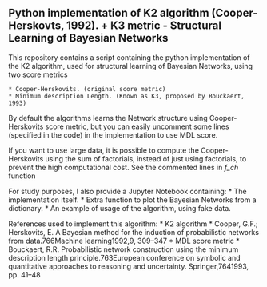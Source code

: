 ## Python implementation of K2 algorithm (Cooper-Herskovts, 1992). + K3 metric - Structural Learning of Bayesian Networks

This repository contains a script containing the python implementation of the K2 algorithm, used for structural learning of Bayesian Networks, using two score metrics 

	* Cooper-Herskovits. (original score metric)
	* Minimum description Length. (Known as K3, proposed by Bouckaert, 1993)
	
By default the algorithms learns the Network structure using Cooper-Herskovits score metric, but you can easily uncomment some lines (specified in the code) in the implementation to use MDL score. 

If you want to use large data, it is possible to compute the Cooper-Herskovits using the sum of factorials, instead of just using factorials, to prevent the high computational cost. See the commented lines in *f_ch* function 

For study purposes, I also provide a Jupyter Notebook containing: 
	* The implementation itself. 
	* Extra function to plot the Bayesian Networks from a dictionary. 
	* An example of usage of the algorithm, using fake data. 

References used to implement this algorithm: 
	*	K2 algorithm 
		*	Cooper, G.F.; Herskovits, E. A Bayesian method for the induction of probabilistic networks from data.766Machine learning1992,9, 309–347 
	*	MDL score metric 
		*	Bouckaert, R.R. Probabilistic network construction using the minimum description length principle.763European conference on symbolic and quantitative approaches to reasoning and uncertainty. Springer,7641993, pp. 41–48
	


